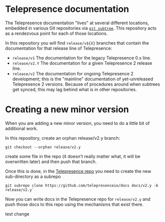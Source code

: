 # Telepresence documentation

The Telepresence documentation "lives" at several different locations,
embedded in various Git repositories via [`git subtree`][].  This
repository acts as a rendezvous point for each of those locations.

[`git subtree`]: https://github.com/git/git/blob/master/contrib/subtree/git-subtree.txt

In this repository you will find `release/v${X}` branches that contain
the documentation for that release line of Telepresence:

 - `release/v1` The documentation for the legacy Telepresence 0.x line.
 - `release/v2.Y` The documentation for a given Telepresence 2 release line.
 - `release/v2` The documentation for ongoing Telepresence 2
   development; this is the "mainline" documentation of yet-unreleased
   Telepresence 2 versions.  Because of procedures around when
   subtrees get synced, this may lag behind what is in other
   repositories.

# Creating a new minor version
When you are adding a new minor version, you need to do a little bit of additional work.

In this repository, create an orphan release/v2.y branch:
```
git checkout --orphan release/v2.y
```
create some file in the repo (it doesn't really matter what, it will be overwritten later)
and then push that branch.

Once this is done, in the [Telepresence repo](https://github.com/telepresenceio/telepresence)
you need to create the new sub-directory as a subrepo
```
git subrepo clone https://github.com/telepresenceio/docs docs/v2.y -b release/v2.y`
```

Now you can write docs in the Telepresence repo for `release/v2.y` and push those docs
to this repo using the mechanisms that exist there.

test change
